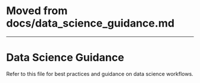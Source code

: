 # Moved from docs/data_science_guidance.md

---

# Data Science Guidance

Refer to this file for best practices and guidance on data science workflows.
